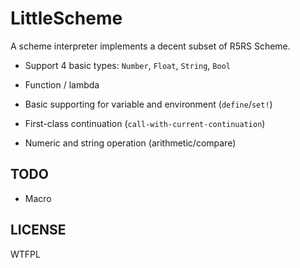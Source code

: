 # LittleScheme

A scheme interpreter implements a decent subset of R5RS Scheme.

- Support 4 basic types: `Number`, `Float`, `String`, `Bool`

- Function / lambda

- Basic supporting for variable and environment (`define`/`set!`)

- First-class continuation (`call-with-current-continuation`)

- Numeric and string operation (arithmetic/compare)

## TODO

- Macro

## LICENSE

WTFPL
